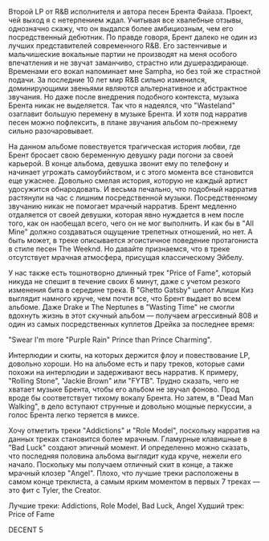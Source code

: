 Второй LP от R&B исполнителя и автора песен Брента Файаза. Проект, чей выход я с нетерпением ждал. Учитывая все хвалебные отзывы, однозначно скажу, что он выдался более амбициозным, чем его посредственный дебютник. По правде говоря, Брент далеко не один из лучших представителей современного R&B. Его застенчивые и мальчишеские вокальные партии не производят на меня особого впечатления и не звучат заманчиво, страстно или душераздирающе. Временами его вокал напоминает мне Sampha, но без той же страстной подачи. За последние 10 лет мир R&B сильно изменился, доминирующими звеньями являются альтернативное и абстрактное звучания. Но даже после внедрения подобного контекста, музыка Брента никак не выделяется. Так что я надеялся, что "Wasteland" озаглавит большую перемену в музыке Брента. И хотя под нарратив песен можно пофлексить, в плане звучания альбом по-прежнему сильно разочаровывает.

На данном альбоме повествуется трагическая история любви, где Брент бросает свою беременную девушку ради погони за своей карьерой. В конце альбома, девушка звонит ему по телефону и начинает угрожать самоубийством, и с этого момента все становится еще ужаснее. Довольно смелая история, которую не каждый артист удосужится обнародовать. И весьма печально, что подобный нарратив растянули на час с лишним посредственной музыки. Посредственному звучанию никак не помогает мрачный нарратив. Брент медленно отдаляется от своей девушки, которая явно нуждается в нем после того, как он наобещал всего, чего он не мог выполнить. И как бы в "All Mine" должно создаваться ощущение трепетных отношений, но нет. А быть может, в треке описывается эгоистичное поведение протагониста в стиле песен The Weeknd. Но давайте признаемся, что в треке отсутствует мрачная атмосфера, присущая классическому Эйбелу.

У нас также есть тошнотворно длинный трек "Price of Fame", который никуда не спешит в течение своих 6 минут, даже с учетом резкого изменения бита в середине трека. В "Ghetto Gatsby" шепот Алиши Киз выглядит намного круче, чем почти все, что Брент выдает во всем альбоме. Даже Drake и The Neptunes в "Wasting Time" не смогли вдохнуть жизнь в этот скучный альбом — получаем агрессивный 808 и один из самых посредственных куплетов Дрейка за последнее время:

"Swear I'm more "Purple Rain" Prince than Prince Charming".

Интерлюдии и скиты, на которых держится флоу и повествование LP, довольно хороши. Но на альбоме есть и пару треков, которые сами похожи на интерлюдии и задерживают весь нарратив. К примеру, "Rolling Stone", "Jackie Brown" или "FYTB". Трудно сказать, чего не хватает музыке Брента, чтобы его альбом не звучал фоново. Прод вроде бы соответствует тихому вокалу Брента. Но затем, в "Dead Man Walking", в дело вступают струнные и довольно мощные перкуссии, а голос Брента легко теряется в миксе.

Хочу отметить треки "Addictions" и "Role Model", поскольку нарратив на данных треках становится более мрачным. Гламурные клавишные в "Bad Luck" создают эпичный момент. И определенно можно сказать, что последняя половина альбома выглядит куда круче, нежели его начало. Поскольку мы получаем отличный скит в конце, а также мрачный клозер "Angel". Плохо, что лучшие треки расположены в самом конце треклиста, а самым ярким моментом в первых 7 треках — это фит с Tyler, the Creator.

Лучшие треки: Addictions, Role Model, Bad Luck, Angel
Худший трек: Price of Fame

DECENT 5
